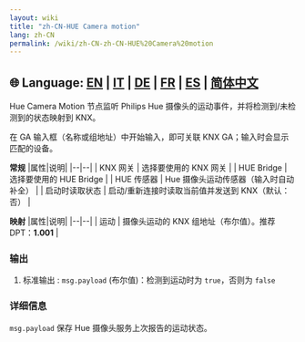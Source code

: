 ```yaml
---
layout: wiki
title: "zh-CN-HUE Camera motion"
lang: zh-CN
permalink: /wiki/zh-CN-zh-CN-HUE%20Camera%20motion
---
```

🌐 Language: [EN](https://supergiovane.github.io/node-red-contrib-knx-ultimate/wiki/HUE%20Camera%20motion) | [IT](https://supergiovane.github.io/node-red-contrib-knx-ultimate/wiki/it-HUE%20Camera%20motion) | [DE](https://supergiovane.github.io/node-red-contrib-knx-ultimate/wiki/de-HUE%20Camera%20motion) | [FR](https://supergiovane.github.io/node-red-contrib-knx-ultimate/wiki/fr-HUE%20Camera%20motion) | [ES](https://supergiovane.github.io/node-red-contrib-knx-ultimate/wiki/es-HUE%20Camera%20motion) | [简体中文](https://supergiovane.github.io/node-red-contrib-knx-ultimate/wiki/zh-CN-HUE%20Camera%20motion)
---

<p>Hue Camera Motion 节点监听 Philips Hue 摄像头的运动事件，并将检测到/未检测到的状态映射到 KNX。</p>

在 GA 输入框（名称或组地址）中开始输入，即可关联 KNX GA；输入时会显示匹配的设备。

**常规**
|属性|说明|
|--|--|
| KNX 网关 | 选择要使用的 KNX 网关 |
| HUE Bridge | 选择要使用的 HUE Bridge |
| HUE 传感器 | Hue 摄像头运动传感器（输入时自动补全） |
| 启动时读取状态 | 启动/重新连接时读取当前值并发送到 KNX（默认：否） |

**映射**
|属性|说明|
|--|--|
| 运动 | 摄像头运动的 KNX 组地址（布尔值）。推荐 DPT：<b>1.001</b> |

### 输出

1. 标准输出
: `msg.payload` (布尔值)：检测到运动时为 `true`，否则为 `false`

### 详细信息

`msg.payload` 保存 Hue 摄像头服务上次报告的运动状态。</script>
